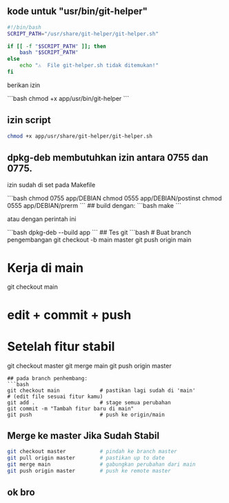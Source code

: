 ## kode untuk "usr/bin/git-helper"
```bash
#!/bin/bash
SCRIPT_PATH="/usr/share/git-helper/git-helper.sh"

if [[ -f "$SCRIPT_PATH" ]]; then
    bash "$SCRIPT_PATH"
else
    echo "⚠️  File git-helper.sh tidak ditemukan!"
fi
```
<p>berikan izin</p>
```bash
chmod +x app/usr/bin/git-helper
```

## izin script
```bash
chmod +x app/usr/share/git-helper/git-helper.sh
```

## dpkg-deb membutuhkan izin antara 0755 dan 0775.
<p>izin sudah di set pada Makefile</p>
```bash
chmod 0755 app/DEBIAN
chmod 0555 app/DEBIAN/postinst
chmod 0555 app/DEBIAN/prerm
```
## build dengan:
```bash
make
```
<p>atau dengan perintah ini</p>
```bash
dpkg-deb --build app
```
## Tes git
```bash
# Buat branch pengembangan
git checkout -b main master
git push origin main

# Kerja di main
git checkout main
# edit + commit + push

# Setelah fitur stabil
git checkout master
git merge main
git push origin master
```
## pada branch penhembang:
```bash
git checkout main             # pastikan lagi sudah di 'main'
# (edit file sesuai fitur kamu)
git add .                     # stage semua perubahan
git commit -m "Tambah fitur baru di main"
git push                      # push ke origin/main
```
## Merge ke master Jika Sudah Stabil
```bash
git checkout master           # pindah ke branch master
git pull origin master        # pastikan up to date
git merge main                # gabungkan perubahan dari main
git push origin master        # push ke remote master
```
## ok bro



